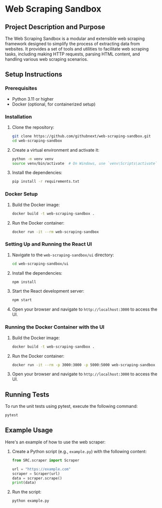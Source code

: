# Web Scraping Sandbox

## Project Description and Purpose

The Web Scraping Sandbox is a modular and extensible web scraping framework designed to simplify the process of extracting data from websites. It provides a set of tools and utilities to facilitate web scraping tasks, including making HTTP requests, parsing HTML content, and handling various web scraping scenarios.

## Setup Instructions

### Prerequisites

- Python 3.11 or higher
- Docker (optional, for containerized setup)

### Installation

1. Clone the repository:

   ```bash
   git clone https://github.com/githubnext/web-scraping-sandbox.git
   cd web-scraping-sandbox
   ```

2. Create a virtual environment and activate it:

   ```bash
   python -m venv venv
   source venv/bin/activate  # On Windows, use `venv\Scripts\activate`
   ```

3. Install the dependencies:

   ```bash
   pip install -r requirements.txt
   ```

### Docker Setup

1. Build the Docker image:

   ```bash
   docker build -t web-scraping-sandbox .
   ```

2. Run the Docker container:

   ```bash
   docker run -it --rm web-scraping-sandbox
   ```

### Setting Up and Running the React UI

1. Navigate to the `web-scraping-sandbox/ui` directory:

   ```bash
   cd web-scraping-sandbox/ui
   ```

2. Install the dependencies:

   ```bash
   npm install
   ```

3. Start the React development server:

   ```bash
   npm start
   ```

4. Open your browser and navigate to `http://localhost:3000` to access the UI.

### Running the Docker Container with the UI

1. Build the Docker image:

   ```bash
   docker build -t web-scraping-sandbox .
   ```

2. Run the Docker container:

   ```bash
   docker run -it --rm -p 3000:3000 -p 5000:5000 web-scraping-sandbox
   ```

3. Open your browser and navigate to `http://localhost:3000` to access the UI.

## Running Tests

To run the unit tests using pytest, execute the following command:

```bash
pytest
```

## Example Usage

Here's an example of how to use the web scraper:

1. Create a Python script (e.g., `example.py`) with the following content:

   ```python
   from SRC.scraper import Scraper

   url = "https://example.com"
   scraper = Scraper(url)
   data = scraper.scrape()
   print(data)
   ```

2. Run the script:

   ```bash
   python example.py
   ```
